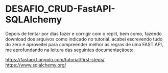 # DESAFIO_CRUD-FastAPI-SQLAlchemy
Depois de tentar por dias fazer e corrigir com o replit, bem como, fazendo download dos arquivos como indicado no tutorial. acabei 
escrevendo tudo do zero e aproveitei para compreender melhor as regras de uma FAST API, me aprofundando na leitura das seguintes documentaçãoes:

https://fastapi.tiangolo.com/tutorial/first-steps/
https://www.sqlalchemy.org/
